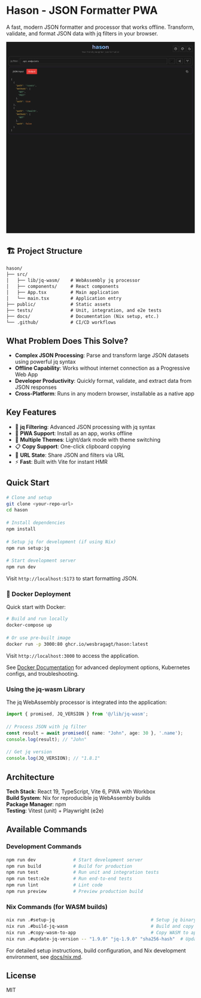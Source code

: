 # Hason - JSON Formatter PWA

A fast, modern JSON formatter and processor that works offline. Transform, validate, and format JSON data with jq filters in your browser.

![Hason JSON Formatter Screenshot](src/assets/hason-screenshot.png)

## 🏗️ Project Structure

```
hason/
├── src/
│   ├── lib/jq-wasm/    # WebAssembly jq processor
│   ├── components/     # React components
│   ├── App.tsx         # Main application
│   └── main.tsx        # Application entry
├── public/             # Static assets
├── tests/              # Unit, integration, and e2e tests
├── docs/               # Documentation (Nix setup, etc.)
└── .github/            # CI/CD workflows
```

## What Problem Does This Solve?

- **Complex JSON Processing**: Parse and transform large JSON datasets using powerful jq syntax
- **Offline Capability**: Works without internet connection as a Progressive Web App
- **Developer Productivity**: Quickly format, validate, and extract data from JSON responses
- **Cross-Platform**: Runs in any modern browser, installable as a native app

## Key Features

- 🔄 **jq Filtering**: Advanced JSON processing with jq syntax
- 📱 **PWA Support**: Install as an app, works offline  
- 🎨 **Multiple Themes**: Light/dark mode with theme switching
- 📋 **Copy Support**: One-click clipboard copying
- 🔗 **URL State**: Share JSON and filters via URL
- ⚡ **Fast**: Built with Vite for instant HMR

## Quick Start

```bash
# Clone and setup
git clone <your-repo-url>
cd hason

# Install dependencies
npm install

# Setup jq for development (if using Nix)
npm run setup:jq

# Start development server
npm run dev
```

Visit `http://localhost:5173` to start formatting JSON.

### 🐳 Docker Deployment

Quick start with Docker:

```bash
# Build and run locally
docker-compose up

# Or use pre-built image
docker run -p 3000:80 ghcr.io/wesbragagt/hason:latest
```

Visit `http://localhost:3000` to access the application.

See [Docker Documentation](docs/docker.md) for advanced deployment options, Kubernetes configs, and troubleshooting.

### Using the jq-wasm Library

The jq WebAssembly processor is integrated into the application:

```typescript
import { promised, JQ_VERSION } from '@/lib/jq-wasm';

// Process JSON with jq filter
const result = await promised({ name: "John", age: 30 }, '.name');
console.log(result); // "John"

// Get jq version
console.log(JQ_VERSION); // "1.8.1"
```

## Architecture

**Tech Stack**: React 19, TypeScript, Vite 6, PWA with Workbox  
**Build System**: Nix for reproducible jq WebAssembly builds  
**Package Manager**: npm  
**Testing**: Vitest (unit) + Playwright (e2e)

## Available Commands

### Development Commands
```bash
npm run dev              # Start development server
npm run build            # Build for production
npm run test             # Run unit and integration tests
npm run test:e2e         # Run end-to-end tests
npm run lint             # Lint code
npm run preview          # Preview production build
```

### Nix Commands (for WASM builds)
```bash
nix run .#setup-jq                                    # Setup jq binary
nix run .#build-jq-wasm                               # Build and copy WASM files
nix run .#copy-wasm-to-app                            # Copy WASM to app
nix run .#update-jq-version -- "1.9.0" "jq-1.9.0" "sha256-hash"  # Update jq version
```

For detailed setup instructions, build configuration, and Nix development environment, see [docs/nix.md](docs/nix.md).

## License

MIT